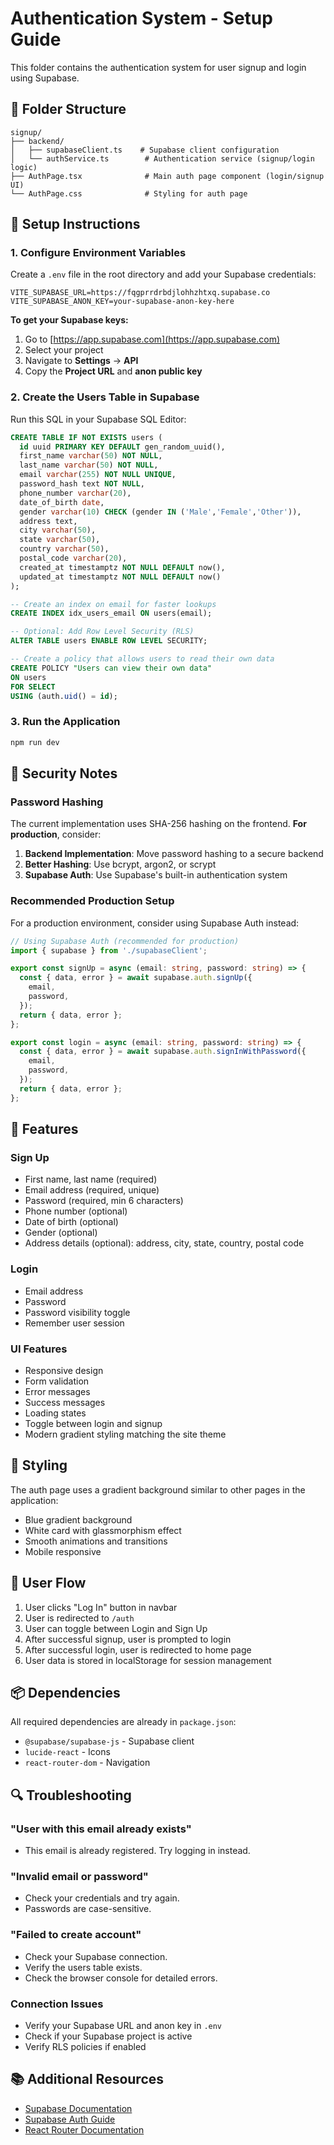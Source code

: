 # Authentication System - Setup Guide

This folder contains the authentication system for user signup and login using Supabase.

## 📁 Folder Structure

```
signup/
├── backend/
│   ├── supabaseClient.ts    # Supabase client configuration
│   └── authService.ts        # Authentication service (signup/login logic)
├── AuthPage.tsx              # Main auth page component (login/signup UI)
└── AuthPage.css              # Styling for auth page
```

## 🚀 Setup Instructions

### 1. Configure Environment Variables

Create a `.env` file in the root directory and add your Supabase credentials:

```env
VITE_SUPABASE_URL=https://fqgprrdrbdjlohhzhtxq.supabase.co
VITE_SUPABASE_ANON_KEY=your-supabase-anon-key-here
```

**To get your Supabase keys:**
1. Go to [https://app.supabase.com](https://app.supabase.com)
2. Select your project
3. Navigate to **Settings** → **API**
4. Copy the **Project URL** and **anon public key**

### 2. Create the Users Table in Supabase

Run this SQL in your Supabase SQL Editor:

```sql
CREATE TABLE IF NOT EXISTS users (
  id uuid PRIMARY KEY DEFAULT gen_random_uuid(),
  first_name varchar(50) NOT NULL,
  last_name varchar(50) NOT NULL,
  email varchar(255) NOT NULL UNIQUE,
  password_hash text NOT NULL,
  phone_number varchar(20),
  date_of_birth date,
  gender varchar(10) CHECK (gender IN ('Male','Female','Other')),
  address text,
  city varchar(50),
  state varchar(50),
  country varchar(50),
  postal_code varchar(20),
  created_at timestamptz NOT NULL DEFAULT now(),
  updated_at timestamptz NOT NULL DEFAULT now()
);

-- Create an index on email for faster lookups
CREATE INDEX idx_users_email ON users(email);

-- Optional: Add Row Level Security (RLS)
ALTER TABLE users ENABLE ROW LEVEL SECURITY;

-- Create a policy that allows users to read their own data
CREATE POLICY "Users can view their own data" 
ON users 
FOR SELECT 
USING (auth.uid() = id);
```

### 3. Run the Application

```bash
npm run dev
```

## 🔐 Security Notes

### Password Hashing
The current implementation uses SHA-256 hashing on the frontend. **For production**, consider:

1. **Backend Implementation**: Move password hashing to a secure backend
2. **Better Hashing**: Use bcrypt, argon2, or scrypt
3. **Supabase Auth**: Use Supabase's built-in authentication system

### Recommended Production Setup

For a production environment, consider using Supabase Auth instead:

```typescript
// Using Supabase Auth (recommended for production)
import { supabase } from './supabaseClient';

export const signUp = async (email: string, password: string) => {
  const { data, error } = await supabase.auth.signUp({
    email,
    password,
  });
  return { data, error };
};

export const login = async (email: string, password: string) => {
  const { data, error } = await supabase.auth.signInWithPassword({
    email,
    password,
  });
  return { data, error };
};
```

## 📝 Features

### Sign Up
- First name, last name (required)
- Email address (required, unique)
- Password (required, min 6 characters)
- Phone number (optional)
- Date of birth (optional)
- Gender (optional)
- Address details (optional): address, city, state, country, postal code

### Login
- Email address
- Password
- Password visibility toggle
- Remember user session

### UI Features
- Responsive design
- Form validation
- Error messages
- Success messages
- Loading states
- Toggle between login and signup
- Modern gradient styling matching the site theme

## 🎨 Styling

The auth page uses a gradient background similar to other pages in the application:
- Blue gradient background
- White card with glassmorphism effect
- Smooth animations and transitions
- Mobile responsive

## 🔄 User Flow

1. User clicks "Log In" button in navbar
2. User is redirected to `/auth`
3. User can toggle between Login and Sign Up
4. After successful signup, user is prompted to login
5. After successful login, user is redirected to home page
6. User data is stored in localStorage for session management

## 📦 Dependencies

All required dependencies are already in `package.json`:
- `@supabase/supabase-js` - Supabase client
- `lucide-react` - Icons
- `react-router-dom` - Navigation

## 🔍 Troubleshooting

### "User with this email already exists"
- This email is already registered. Try logging in instead.

### "Invalid email or password"
- Check your credentials and try again.
- Passwords are case-sensitive.

### "Failed to create account"
- Check your Supabase connection.
- Verify the users table exists.
- Check the browser console for detailed errors.

### Connection Issues
- Verify your Supabase URL and anon key in `.env`
- Check if your Supabase project is active
- Verify RLS policies if enabled

## 📚 Additional Resources

- [Supabase Documentation](https://supabase.com/docs)
- [Supabase Auth Guide](https://supabase.com/docs/guides/auth)
- [React Router Documentation](https://reactrouter.com/)
